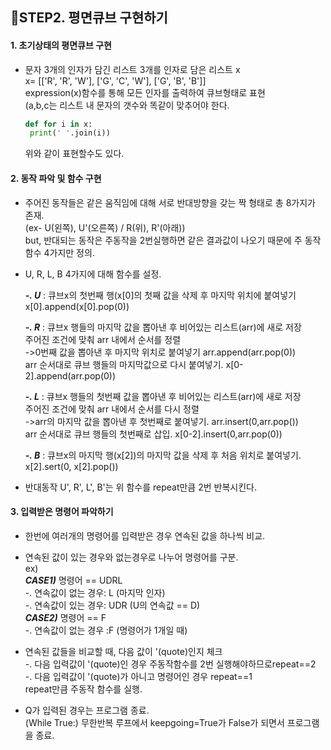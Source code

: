 ## 🎈STEP2. 평면큐브 구현하기

#### 1. 초기상태의 평면큐브 구현
- 문자 3개의 인자가 담긴 리스트 3개를 인자로 담은 리스트 x<br>
  x= [['R', 'R', 'W'], ['G', 'C', 'W'], ['G', 'B', 'B']]<br>
  expression(x)함수를 통해 모든 인자를 출력하여 큐브형태로 표현<br>
  (a,b,c는 리스트 내 문자의 갯수와 똑같이 맞추어야 한다.
   ```python
   def for i in x:
    print(' '.join(i))
   ```
   위와 같이 표현할수도 있다.

#### 2. 동작 파악 및 함수 구현
- 주어진 동작들은 같은 움직임에 대해 서로 반대방향을 갖는 짝 형태로 총 8가지가 존재.<br>
(ex- U(왼쪽), U'(오른쪽) / R(위), R'(아래))<br>
but, 반대되는 동작은 주동작을 2번실행하면 같은 결과값이 나오기 때문에 주 동작함수 4가지만 정의. 

- U, R, L, B 4가지에 대해 함수를 설정.<br>

  ***-. U*** : 큐브x의 첫번째 행(x[0]의 첫째 값을 삭제 후 마지막 위치에 붙여넣기 <br>
 			   x[0].append(x[0].pop(0))<br>
			
  ***-. R*** : 큐브x 행들의 마지막 값을 뽑아낸 후 비어있는 리스트(arr)에 새로 저장<br>
 		     주어진 조건에 맞춰 arr 내에서 순서를 정렬<br>
		       ->0번째 값을 뽑아낸 후 마지막 위치로 붙여넣기  arr.append(arr.pop(0))<br>
		     arr 순서대로 큐브 행들의 마지막값으로 다시 붙여넣기. x[0-2].append(arr.pop(0))<br>
		 
  ***-. L*** : 큐브x 행들의 첫번째 값을 뽑아낸 후 비어있는 리스트(arr)에 새로 저장<br>
 		     주어진 조건에 맞춰 arr 내에서 순서를 다시 정렬<br>
		       ->arr의 마지막 값을 뽑아낸 후 첫번째로 붙여넣기. arr.insert(0,arr.pop())<br>
		     arr 순서대로 큐브 행들의 첫번째로 삽입.  x[0-2].insert(0,arr.pop(0))	<br>
		 
  ***-. B*** : 큐브x의 마지막 행(x[2])의 마지막 값을 삭제 후 처음 위치로 붙여넣기.<br>
 			   x[2].sert(0, x[2].pop())<br>

- 반대동작 U', R', L', B'는 위 함수를 repeat만큼 2번 반복시킨다.<br>

#### 3. 입력받은 명령어 파악하기
- 한번에 여러개의 명령어를 입력받은 경우 연속된 값을 하나씩 비교.<br>
- 연속된 값이 있는 경우와 없는경우로 나누어 명령어를 구분.<br>
  ex)<br>
    ***CASE1)*** 명령어 == UDRL<BR>
	  -. 연속값이 없는 경우: L (마지막 인자)<BR>
	  -. 연속값이 있는 경우: UDR (U의 연속값 == D)<BR>
	  ***CASE2)*** 명령어 == F<BR>
		-. 연속값이 없는 경우 :F (명령어가 1개일 때)<BR>
  
- 연속된 값들을 비교할 때, 다음 값이 '(quote)인지 체크<BR>
  -. 다음 입력값이 '(quote)인 경우 주동작함수를 2번 실행해야하므로repeat==2<br>
  -. 다음 입력값이 '(quote)가 아니고 명령어인 경우 repeat==1<br>
  repeat만큼 주동작 함수를 실행.<br>
- Q가 입력된 경우는 프로그램 종료.<BR>
  (While True:) 무한반복 루프에서 keepgoing=True가 False가 되면서 프로그램을 종료.
  

 		 
     
